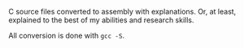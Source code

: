 C source files converted to assembly with explanations. Or, at least, explained
to the best of my abilities and research skills.

All conversion is done with `gcc -S`.
